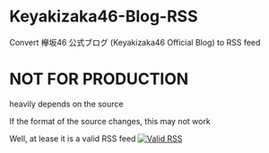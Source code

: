 # Keyakizaka46-Blog-RSS
Convert 欅坂46 公式ブログ (Keyakizaka46 Official Blog) to RSS feed
# NOT FOR PRODUCTION
heavily depends on the source

If the format of the source changes, this may not work

Well, at lease it is a valid RSS feed
[![Valid RSS](https://validator.w3.org/feed/images/valid-rss-rogers.png)](http://validator.w3.org/feed/check.cgi?url=https%3A//onlyzero.net/Keyakizaka46_Blog_RSS)
